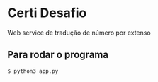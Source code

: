 # Certi Desafio
Web service de tradução de número por extenso

## Para rodar o programa
```
$ python3 app.py
```


